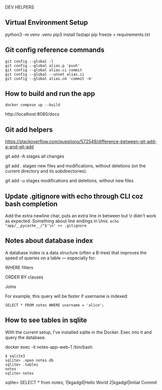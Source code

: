 DEV HELPERS

## Virtual Environment Setup
python3 -m venv .venv
pip3 install fastapi
pip freeze > requirements.txt

## Git config reference commands
```
git config --global -l
git config --global alias.p 'push'
git config --global alias.ci commit
git config --global --unset alias.ci
git config --global alias.cm 'commit -m'
```

## How to build and run the app
`docker compose up --build`

http://localhost:8080/docs

## Git add helpers
https://stackoverflow.com/questions/572549/difference-between-git-add-a-and-git-add


git add -A stages all changes

git add . stages new files and modifications, without deletions (on the current directory and its subdirectories).

git add -u stages modifications and deletions, without new files


## Update .gitignore with echo through CLI coz bash completion
Add the extra newline char, puts an extra line in between but \r didn't work as expected. Something about line endings in Unix.
`echo "app/__pycache__/"$'\n' >> .gitignore `

## Notes about database index

A database index is a data structure (often a B-tree) that improves the speed of queries on a table — especially for:

WHERE filters

ORDER BY clauses

Joins

For example, this query will be faster if username is indexed:

`SELECT * FROM notes WHERE username = 'alice';`

## How to see tables in sqlite
With the current setup, I've installed sqlite in the Docker. Exec into it and query the database. 

docker exec -it notes-app-web-1 /bin/bash

```
$ sqlite3 
sqlite> .open notes.db
sqlite> .tables
notes
sqlite> notes
```

sqlite> SELECT * from notes;
1|kgadgil|Hello World
2|kgadgil|Initial Commit